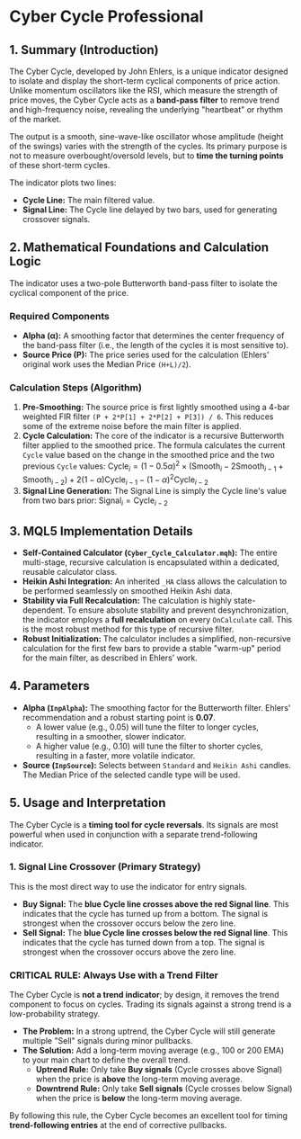 # Cyber Cycle Professional

## 1. Summary (Introduction)

The Cyber Cycle, developed by John Ehlers, is a unique indicator designed to isolate and display the short-term cyclical components of price action. Unlike momentum oscillators like the RSI, which measure the strength of price moves, the Cyber Cycle acts as a **band-pass filter** to remove trend and high-frequency noise, revealing the underlying "heartbeat" or rhythm of the market.

The output is a smooth, sine-wave-like oscillator whose amplitude (height of the swings) varies with the strength of the cycles. Its primary purpose is not to measure overbought/oversold levels, but to **time the turning points** of these short-term cycles.

The indicator plots two lines:

* **Cycle Line:** The main filtered value.
* **Signal Line:** The Cycle line delayed by two bars, used for generating crossover signals.

## 2. Mathematical Foundations and Calculation Logic

The indicator uses a two-pole Butterworth band-pass filter to isolate the cyclical component of the price.

### Required Components

* **Alpha (α):** A smoothing factor that determines the center frequency of the band-pass filter (i.e., the length of the cycles it is most sensitive to).
* **Source Price (P):** The price series used for the calculation (Ehlers' original work uses the Median Price `(H+L)/2`).

### Calculation Steps (Algorithm)

1. **Pre-Smoothing:** The source price is first lightly smoothed using a 4-bar weighted FIR filter `(P + 2*P[1] + 2*P[2] + P[3]) / 6`. This reduces some of the extreme noise before the main filter is applied.
2. **Cycle Calculation:** The core of the indicator is a recursive Butterworth filter applied to the smoothed price. The formula calculates the current `Cycle` value based on the change in the smoothed price and the two previous `Cycle` values:
    $\text{Cycle}_i = (1 - 0.5\alpha)^2 \times (\text{Smooth}_i - 2\text{Smooth}_{i-1} + \text{Smooth}_{i-2}) + 2(1-\alpha)\text{Cycle}_{i-1} - (1-\alpha)^2\text{Cycle}_{i-2}$
3. **Signal Line Generation:** The Signal Line is simply the Cycle line's value from two bars prior:
    $\text{Signal}_i = \text{Cycle}_{i-2}$

## 3. MQL5 Implementation Details

* **Self-Contained Calculator (`Cyber_Cycle_Calculator.mqh`):** The entire multi-stage, recursive calculation is encapsulated within a dedicated, reusable calculator class.
* **Heikin Ashi Integration:** An inherited `_HA` class allows the calculation to be performed seamlessly on smoothed Heikin Ashi data.
* **Stability via Full Recalculation:** The calculation is highly state-dependent. To ensure absolute stability and prevent desynchronization, the indicator employs a **full recalculation** on every `OnCalculate` call. This is the most robust method for this type of recursive filter.
* **Robust Initialization:** The calculator includes a simplified, non-recursive calculation for the first few bars to provide a stable "warm-up" period for the main filter, as described in Ehlers' work.

## 4. Parameters

* **Alpha (`InpAlpha`):** The smoothing factor for the Butterworth filter. Ehlers' recommendation and a robust starting point is **0.07**.
  * A lower value (e.g., 0.05) will tune the filter to longer cycles, resulting in a smoother, slower indicator.
  * A higher value (e.g., 0.10) will tune the filter to shorter cycles, resulting in a faster, more volatile indicator.
* **Source (`InpSource`):** Selects between `Standard` and `Heikin Ashi` candles. The Median Price of the selected candle type will be used.

## 5. Usage and Interpretation

The Cyber Cycle is a **timing tool for cycle reversals**. Its signals are most powerful when used in conjunction with a separate trend-following indicator.

### **1. Signal Line Crossover (Primary Strategy)**

This is the most direct way to use the indicator for entry signals.

* **Buy Signal:** The **blue Cycle line crosses above the red Signal line**. This indicates that the cycle has turned up from a bottom. The signal is strongest when the crossover occurs below the zero line.
* **Sell Signal:** The **blue Cycle line crosses below the red Signal line**. This indicates that the cycle has turned down from a top. The signal is strongest when the crossover occurs above the zero line.

### **CRITICAL RULE: Always Use with a Trend Filter**

The Cyber Cycle is **not a trend indicator**; by design, it removes the trend component to focus on cycles. Trading its signals against a strong trend is a low-probability strategy.

* **The Problem:** In a strong uptrend, the Cyber Cycle will still generate multiple "Sell" signals during minor pullbacks.
* **The Solution:** Add a long-term moving average (e.g., 100 or 200 EMA) to your main chart to define the overall trend.
  * **Uptrend Rule:** Only take **Buy signals** (Cycle crosses above Signal) when the price is **above** the long-term moving average.
  * **Downtrend Rule:** Only take **Sell signals** (Cycle crosses below Signal) when the price is **below** the long-term moving average.

By following this rule, the Cyber Cycle becomes an excellent tool for timing **trend-following entries** at the end of corrective pullbacks.
